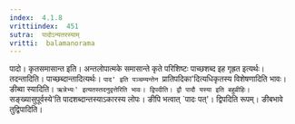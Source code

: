```yaml
---
index:  4.1.8
vrittiindex:  451
sutra:  पादोऽन्यतरस्याम्
vritti:  balamanorama 
---
```


पादो। कृतसमासान्त इति। अन्तलोपात्मके समासान्ते कृते परिशिष्टः पाच्छशब्द इह गृह्रत इत्यर्थः। तदन्तादिति। पाच्छब्दान्तादित्यर्थः। `पाद' इति पञ्चम्यन्तेन `प्रातिपदिका'दित्यधिकृतस्य विशेषणादिति भावः। ङीब्वा स्यादिति। `ऋन्नेभ्यः' इत्यतस्तदनुवृत्तेरिति भावः। द्विपदीति। द्वौ पादौ यस्या इति बहुव्रीहिः। `सङ्ख्यासुपूर्वस्ये'ति पादशब्दान्तस्याऽकारस्य लोपः। ङीपि भत्वात् `पादः पत्'। द्विपदिति रूपम्। ङीबभावे तुद्विपादिति।

